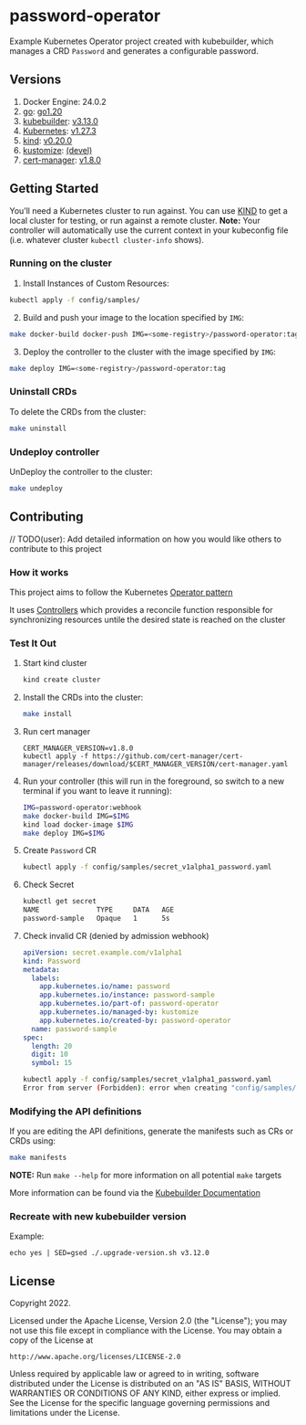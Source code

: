 # password-operator
Example Kubernetes Operator project created with kubebuilder, which manages a CRD `Password` and generates a configurable password.

## Versions
1. Docker Engine: 24.0.2
1. [go](https://github.com/golang/go): [go1.20](https://github.com/golang/go/releases/go1.20)
1. [kubebuilder](https://github.com/kubernetes-sigs/kubebuilder): [v3.13.0](https://github.com/kubernetes-sigs/kubebuilder/releases/v3.13.0)
1. [Kubernetes](https://github.com/kubernetes/kubernetes): [v1.27.3](https://github.com/kubernetes/kubernetes/releases/tag/v1.27.3)
1. [kind](https://github.com/kubernetes-sigs/kind): [v0.20.0](https://github.com/kubernetes-sigs/kind/releases/tag/v0.20.0)
1. [kustomize](https://github.com/kubernetes-sigs/kustomize): [(devel)](https://github.com/kubernetes-sigs/kustomize/releases/tag/kustomize%2F(devel))
1. [cert-manager](https://github.com/cert-manager/cert-manager): [v1.8.0](https://github.com/cert-manager/cert-manager/releases/tag/v1.8.0)

## Getting Started
You’ll need a Kubernetes cluster to run against. You can use [KIND](https://sigs.k8s.io/kind) to get a local cluster for testing, or run against a remote cluster.
**Note:** Your controller will automatically use the current context in your kubeconfig file (i.e. whatever cluster `kubectl cluster-info` shows).

### Running on the cluster
1. Install Instances of Custom Resources:

```sh
kubectl apply -f config/samples/
```

2. Build and push your image to the location specified by `IMG`:

```sh
make docker-build docker-push IMG=<some-registry>/password-operator:tag
```

3. Deploy the controller to the cluster with the image specified by `IMG`:

```sh
make deploy IMG=<some-registry>/password-operator:tag
```

### Uninstall CRDs
To delete the CRDs from the cluster:

```sh
make uninstall
```

### Undeploy controller
UnDeploy the controller to the cluster:

```sh
make undeploy
```

## Contributing
// TODO(user): Add detailed information on how you would like others to contribute to this project

### How it works
This project aims to follow the Kubernetes [Operator pattern](https://kubernetes.io/docs/concepts/extend-kubernetes/operator/)

It uses [Controllers](https://kubernetes.io/docs/concepts/architecture/controller/)
which provides a reconcile function responsible for synchronizing resources untile the desired state is reached on the cluster

### Test It Out

1. Start kind cluster

    ```sh
    kind create cluster
    ```

1. Install the CRDs into the cluster:

    ```sh
    make install
    ```

1. Run cert manager

    ```
    CERT_MANAGER_VERSION=v1.8.0
    kubectl apply -f https://github.com/cert-manager/cert-manager/releases/download/$CERT_MANAGER_VERSION/cert-manager.yaml
    ```

1. Run your controller (this will run in the foreground, so switch to a new terminal if you want to leave it running):

    ```sh
    IMG=password-operator:webhook
    make docker-build IMG=$IMG
    kind load docker-image $IMG
    make deploy IMG=$IMG
    ```

1. Create `Password` CR

    ```sh
    kubectl apply -f config/samples/secret_v1alpha1_password.yaml
    ```

1. Check Secret

    ```sh
    kubectl get secret
    NAME              TYPE     DATA   AGE
    password-sample   Opaque   1      5s
    ```

1. Check invalid CR (denied by admission webhook)

    ```yaml
    apiVersion: secret.example.com/v1alpha1
    kind: Password
    metadata:
      labels:
        app.kubernetes.io/name: password
        app.kubernetes.io/instance: password-sample
        app.kubernetes.io/part-of: password-operator
        app.kubernetes.io/managed-by: kustomize
        app.kubernetes.io/created-by: password-operator
      name: password-sample
    spec:
      length: 20
      digit: 10
      symbol: 15
    ```

    ```sh
    kubectl apply -f config/samples/secret_v1alpha1_password.yaml
    Error from server (Forbidden): error when creating "config/samples/secret_v1alpha1_password.yaml": admission webhook "vpassword.kb.io" denied the request: Number of digits and symbols must be less than total length
    ```

### Modifying the API definitions
If you are editing the API definitions, generate the manifests such as CRs or CRDs using:

```sh
make manifests
```

**NOTE:** Run `make --help` for more information on all potential `make` targets

More information can be found via the [Kubebuilder Documentation](https://book.kubebuilder.io/introduction.html)

### Recreate with new kubebuilder version

Example:

```
echo yes | SED=gsed ./.upgrade-version.sh v3.12.0
```

## License

Copyright 2022.

Licensed under the Apache License, Version 2.0 (the "License");
you may not use this file except in compliance with the License.
You may obtain a copy of the License at

    http://www.apache.org/licenses/LICENSE-2.0

Unless required by applicable law or agreed to in writing, software
distributed under the License is distributed on an "AS IS" BASIS,
WITHOUT WARRANTIES OR CONDITIONS OF ANY KIND, either express or implied.
See the License for the specific language governing permissions and
limitations under the License.
